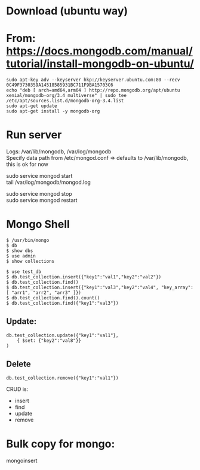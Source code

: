 Download (ubuntu way)
=====================
# From: https://docs.mongodb.com/manual/tutorial/install-mongodb-on-ubuntu/  
```
sudo apt-key adv --keyserver hkp://keyserver.ubuntu.com:80 --recv 0C49F3730359A14518585931BC711F9BA15703C6  
echo "deb [ arch=amd64,arm64 ] http://repo.mongodb.org/apt/ubuntu xenial/mongodb-org/3.4 multiverse" | sudo tee /etc/apt/sources.list.d/mongodb-org-3.4.list  
sudo apt-get update  
sudo apt-get install -y mongodb-org  
```

Run server
=====================
Logs: /var/lib/mongodb, /var/log/mongodb  
Specify data path from /etc/mongod.conf => defaults to /var/lib/mongodb, this is ok for now  

sudo service mongod start  
tail /var/log/mongodb/mongod.log  

sudo service mongod stop  
sudo service mongod restart  

Mongo Shell
=====================
```
$ /usr/bin/mongo  
$ db  
$ show dbs  
$ use admin  
$ show collections  

$ use test_db  
$ db.test_collection.insert({"key1":"val1","key2":"val2"})  
$ db.test_collection.find()  
$ db.test_collection.insert({"key1":"val3","key2":"val4", "key_array": [ "arr1", "arr2", "arr3" ]})  
$ db.test_collection.find().count()  
$ db.test_collection.find({"key1":"val3"})  
```

Update: 
---------
```
db.test_collection.update({"key1":"val1"},  
    { $set: {"key2":"val8"}}  
)  
```

Delete
---------
```
db.test_collection.remove({"key1":"val1"})  
```

CRUD is: 
* insert
* find
* update
* remove

Bulk copy for mongo: 
=====================
mongoinsert  

